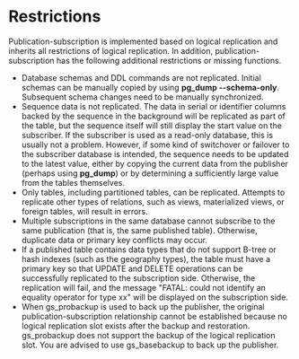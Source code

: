 # Restrictions<a name="EN-US_TOPIC_0000001216722064"></a>

Publication-subscription is implemented based on logical replication and inherits all restrictions of logical replication. In addition, publication-subscription has the following additional restrictions or missing functions.

-   Database schemas and DDL commands are not replicated. Initial schemas can be manually copied by using  **pg\_dump --schema-only**. Subsequent schema changes need to be manually synchronized.
-   Sequence data is not replicated. The data in serial or identifier columns backed by the sequence in the background will be replicated as part of the table, but the sequence itself will still display the start value on the subscriber. If the subscriber is used as a read-only database, this is usually not a problem. However, if some kind of switchover or failover to the subscriber database is intended, the sequence needs to be updated to the latest value, either by copying the current data from the publisher \(perhaps using  **pg\_dump**\) or by determining a sufficiently large value from the tables themselves.
-   Only tables, including partitioned tables, can be replicated. Attempts to replicate other types of relations, such as views, materialized views, or foreign tables, will result in errors.
-   Multiple subscriptions in the same database cannot subscribe to the same publication \(that is, the same published table\). Otherwise, duplicate data or primary key conflicts may occur.
-   If a published table contains data types that do not support B-tree or hash indexes \(such as the geography types\), the table must have a primary key so that UPDATE and DELETE operations can be successfully replicated to the subscription side. Otherwise, the replication will fail, and the message "FATAL: could not identify an equality operator for type xx" will be displayed on the subscription side.
-   When gs\_probackup is used to back up the publisher, the original publication-subscription relationship cannot be established because no logical replication slot exists after the backup and restoration. gs\_probackup does not support the backup of the logical replication slot. You are advised to use gs\_basebackup to back up the publisher.

